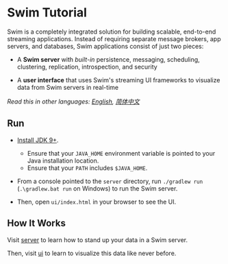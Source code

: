 # Swim Tutorial

Swim is a completely integrated solution for building scalable, end-to-end streaming applications. Instead of requiring separate message brokers, app servers, and databases, Swim applications consist of just two pieces:

- A **Swim server** with *built-in* persistence, messaging, scheduling, clustering, replication, introspection, and security

- A **user interface** that uses Swim's streaming UI frameworks to visualize data from Swim servers in real-time

*Read this in other languages: [English](README.md), [简体中文](README.zh-cn.md)*


## Run

* [Install JDK 9+](https://www.oracle.com/technetwork/java/javase/downloads/index.html).
  * Ensure that your `JAVA_HOME` environment variable is pointed to your Java installation location.
  * Ensure that your `PATH` includes `$JAVA_HOME`.

* From a console pointed to the `server` directory, run `./gradlew run` (`.\gradlew.bat run` on Windows) to run the Swim server.

* Then, open `ui/index.html` in your browser to see the UI.

## How It Works

Visit [server](https://github.com/swimos/tutorial/blob/master/server) to learn how to stand up your data in a Swim server.

Then, visit [ui](https://github.com/swimos/tutorial/blob/master/ui) to learn to visualize this data like never before.
